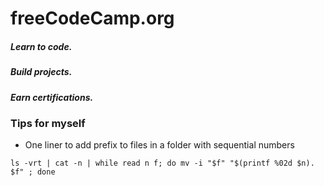 # freeCodeCamp.org

##### Learn to code.

##### Build projects.

##### Earn certifications.




### Tips for myself

+ One liner to add prefix to files in a folder with sequential numbers
```
ls -vrt | cat -n | while read n f; do mv -i "$f" "$(printf %02d $n). $f" ; done
```